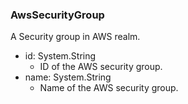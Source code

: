 ### AwsSecurityGroup
A Security group in AWS realm.

- id: System.String
  - ID of the AWS security group.
- name: System.String
  - Name of the AWS security group.

